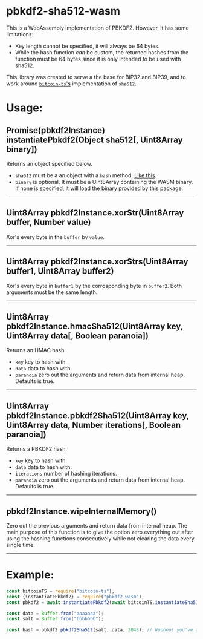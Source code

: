 # pbkdf2-sha512-wasm
This is a WebAssembly implementation of PBKDF2. However, it has some limitations:
* Key length cannot be specified, it will always be 64 bytes.
* While the hash function _can_ be custom, the returned hashes from the function must be 64 bytes since it is only intended to be used with sha512.

This library was created to serve a the base for BIP32 and BIP39, and to work around [`bitcoin-ts`'s](https://github.com/bitjson/bitcoin-ts) implementation of `sha512`.

# Usage:

## Promise(pbkdf2Instance) instantiatePbkdf2(Object sha512[, Uint8Array binary])

Returns an object specified below.

* `sha512` must be a an object with a `hash` method. [Like this](https://bitjson.github.io/bitcoin-ts/interfaces/sha512.html).
* `binary` is optional. It must be a Uint8Array containing the WASM binary. If none is specified, it will load the binary provided by this package.

***

## Uint8Array pbkdf2Instance.xorStr(Uint8Array buffer, Number value)

Xor's every byte in the `buffer` by `value`.

***

## Uint8Array pbkdf2Instance.xorStrs(Uint8Array buffer1, Uint8Array buffer2)

Xor's every byte in `buffer1` by the corrosponding byte in `buffer2`. Both arguments must be the same length.

***

## Uint8Array pbkdf2Instance.hmacSha512(Uint8Array key, Uint8Array data[, Boolean paranoia])

Returns an HMAC hash

* `key` key to hash with.
* `data` data to hash with.
* `paranoia` zero out the arguments and return data from internal heap. Defaults is true.

***

## Uint8Array pbkdf2Instance.pbkdf2Sha512(Uint8Array key, Uint8Array data, Number iterations[, Boolean paranoia])

Returns a PBKDF2 hash

* `key` key to hash with.
* `data` data to hash with.
* `iterations` number of hashing iterations.
* `paranoia` zero out the arguments and return data from internal heap. Defaults is true.

***

## pbkdf2Instance.wipeInternalMemory()

Zero out the previous arguments and return data from internal heap. The main purpose of this function is to give the option zero everything out after using the hashing functions consecutively while not clearing the data every single time.

***

# Example:

```js
const bitcoinTS = require("bitcoin-ts");
const {instantiatePbkdf2} = require("pbkdf2-wasm");
const pbkdf2 = await instantiatePbkdf2(await bitcoinTS.instantiateSha512());

const data = Buffer.from("aaaaaaa");
const salt = Buffer.from("bbbbbbb");

const hash = pbkdf2.pbkdf2Sha512(salt, data, 2048); // Woohoo! you've got a PBKDF2 hash in WASM!
```

